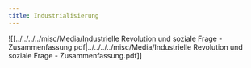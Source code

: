```yaml
---
title: Industrialisierung
---
```

![[../../../../misc/Media/Industrielle Revolution und soziale Frage - Zusammenfassung.pdf|../../../../misc/Media/Industrielle Revolution und soziale Frage - Zusammenfassung.pdf]]